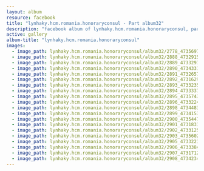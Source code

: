 ```yaml
---
layout: album
resource: facebook
title: "lynhaky.hcm.romania.honoraryconsul - Part album32"
description: "facebook album of lynhaky.hcm.romania.honoraryconsul, part album32."
active: gallery
album-title: "lynhaky.hcm.romania.honoraryconsul"
images:
  - image_path: lynhaky.hcm.romania.honoraryconsul/album32/2778_473569713_1145144556969503_4893724307748453649_n.jpg
  - image_path: lynhaky.hcm.romania.honoraryconsul/album32/2888_473291532_1144620333688592_8876552457921578522_n.jpg
  - image_path: lynhaky.hcm.romania.honoraryconsul/album32/2889_473329727_1144620403688585_1618489383389812394_n.jpg
  - image_path: lynhaky.hcm.romania.honoraryconsul/album32/2890_473433182_1144620330355259_8712932870883309967_n.jpg
  - image_path: lynhaky.hcm.romania.honoraryconsul/album32/2891_473265794_1144620397021919_1245030061524645767_n.jpg
  - image_path: lynhaky.hcm.romania.honoraryconsul/album32/2892_473162972_1144620313688594_1220159044560640001_n.jpg
  - image_path: lynhaky.hcm.romania.honoraryconsul/album32/2893_473323572_1144620283688597_6011775208564829339_n.jpg
  - image_path: lynhaky.hcm.romania.honoraryconsul/album32/2894_473333726_1144620317021927_8323211594653425166_n.jpg
  - image_path: lynhaky.hcm.romania.honoraryconsul/album32/2895_473574354_1144620267021932_1625321081453182561_n.jpg
  - image_path: lynhaky.hcm.romania.honoraryconsul/album32/2896_473322494_1144620407021918_297450938658896252_n.jpg
  - image_path: lynhaky.hcm.romania.honoraryconsul/album32/2898_473448311_1144620360355256_4380109945959896029_n.jpg
  - image_path: lynhaky.hcm.romania.honoraryconsul/album32/2899_473415389_1144620303688595_841620964998674125_n.jpg
  - image_path: lynhaky.hcm.romania.honoraryconsul/album32/2900_473544774_1144620430355249_6774784494193128217_n.jpg
  - image_path: lynhaky.hcm.romania.honoraryconsul/album32/2901_473183132_1144620253688600_1306486056179704299_n.jpg
  - image_path: lynhaky.hcm.romania.honoraryconsul/album32/2902_473312503_1144620500355242_5269024460978347248_n.jpg
  - image_path: lynhaky.hcm.romania.honoraryconsul/album32/2903_473560293_1144620450355247_364800920624784911_n.jpg
  - image_path: lynhaky.hcm.romania.honoraryconsul/album32/2905_473322135_1144620383688587_7105348504710450689_n.jpg
  - image_path: lynhaky.hcm.romania.honoraryconsul/album32/2906_473338497_1144620380355254_3563858700542400203_n.jpg
  - image_path: lynhaky.hcm.romania.honoraryconsul/album32/2907_473171296_1144620370355255_6725224697994751109_n.jpg
  - image_path: lynhaky.hcm.romania.honoraryconsul/album32/2908_473423432_1144620390355253_680142515386633643_n.jpg
---
```

